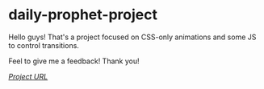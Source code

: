 # daily-prophet-project

Hello guys! That's a project focused on CSS-only animations and some JS to control transitions.

Feel to give me a feedback!
Thank you!

*[Project URL](https://anicioalexandre.github.io/daily-prophet-project/)*
